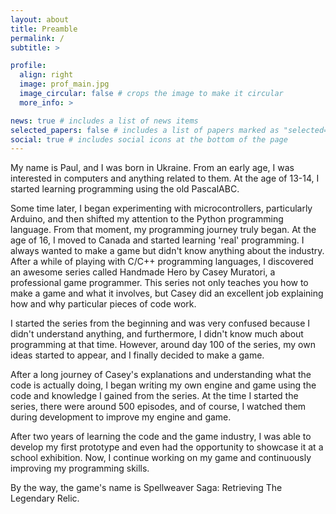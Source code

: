 ```yaml
---
layout: about
title: Preamble
permalink: /
subtitle: >

profile:
  align: right
  image: prof_main.jpg
  image_circular: false # crops the image to make it circular
  more_info: >

news: true # includes a list of news items
selected_papers: false # includes a list of papers marked as "selected={true}"
social: true # includes social icons at the bottom of the page
---
```


My name is Paul, and I was born in Ukraine. From an early age, I was interested in computers and anything related to them. At the age of 13-14, I started learning programming using the old PascalABC.

Some time later, I began experimenting with microcontrollers, particularly Arduino, and then shifted my attention to the Python programming language. From that moment, my programming journey truly began. At the age of 16, I moved to Canada and started learning 'real' programming. I always wanted to make a game but didn't know anything about the industry. After a while of playing with C/C++ programming languages, I discovered an awesome series called Handmade Hero by Casey Muratori, a professional game programmer. This series not only teaches you how to make a game and what it involves, but Casey did an excellent job explaining how and why particular pieces of code work.

I started the series from the beginning and was very confused because I didn't understand anything, and furthermore, I didn't know much about programming at that time. However, around day 100 of the series, my own ideas started to appear, and I finally decided to make a game.

After a long journey of Casey's explanations and understanding what the code is actually doing, I began writing my own engine and game using the code and knowledge I gained from the series. At the time I started the series, there were around 500 episodes, and of course, I watched them during development to improve my engine and game.

After two years of learning the code and the game industry, I was able to develop my first prototype and even had the opportunity to showcase it at a school exhibition. Now, I continue working on my game and continuously improving my programming skills.

By the way, the game's name is Spellweaver Saga: Retrieving The Legendary Relic.

[comment]:<Write your biography here. Tell the world about yourself. Link to your favorite [subreddit](http://reddit.com). You can put a picture in, too. The code is already in, just name your picture `prof_pic.jpg` and put it in the `img/` folder.#Put your address / P.O. box / other info right below your picture. You can also disable any of these elements by editing `profile` property of the YAML header of your `_pages/about.md`. Edit `_bibliography/papers.bib` and Jekyll will render your [publications page](/al-folio/publications/) automatically. #Link to your social media connections, too. This theme is set up to use [Font Awesome icons](https://fontawesome.com/) and [Academicons](https://jpswalsh.github.io/academicons/), like the ones below. Add your Facebook, Twitter, LinkedIn, Google Scholar, or just disable all of them.>
